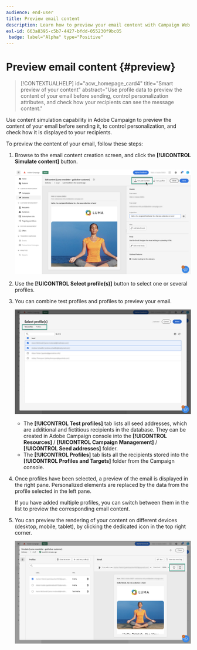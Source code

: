```yaml
---
audience: end-user
title: Preview email content
description: Learn how to preview your email content with Campaign Web UI
exl-id: 663a8395-c5b7-4427-bfdd-055230f9bc05
 badge: label="Alpha" type="Positive"
---
```


# Preview email content {#preview} 

>[!CONTEXTUALHELP]
>id="acw_homepage_card4"
>title="Smart preview of your content"
>abstract="Use profile data to preview the content of your email before sending, control personalization attributes, and check how your recipients can see the message content."

Use content simulation capability in Adobe Campaign to preview the content of your email before sending it, to control personalization, and check how it is displayed to your recipients.

To preview the content of your email, follow these steps:

1. Browse to the email content creation screen, and click the **[!UICONTROL Simulate content]** button.

    ![](assets/simulate.png)

1. Use the **[!UICONTROL Select profile(s)]** button to select one or several profiles. 
1. You can combine test profiles and profiles to preview your email. 

    ![](assets/preview-profile.png)

    * The **[!UICONTROL Test profiles]** tab lists all seed addresses, which are additional and fictitious recipients in the database. They can be created in Adobe Campaign console into the **[!UICONTROL Resources]** / **[!UICONTROL Campaign Management]** / **[!UICONTROL Seed addresses]** folder.
    * The **[!UICONTROL Profiles]** tab lists all the recipients stored into the **[!UICONTROL Profiles and Targets]** folder from the Campaign console.

1. Once profiles have been selected, a preview of the email is displayed in the right pane. Personalized elements are replaced by the data from the profile selected in the left pane.

    If you have added multiple profiles, you can switch between them in the list to preview the corresponding email content.

1. You can preview the rendering of your content on different devices (desktop, mobile, tablet), by clicking the dedicated icon in the top right corner.
    
    ![](assets/preview.png)


